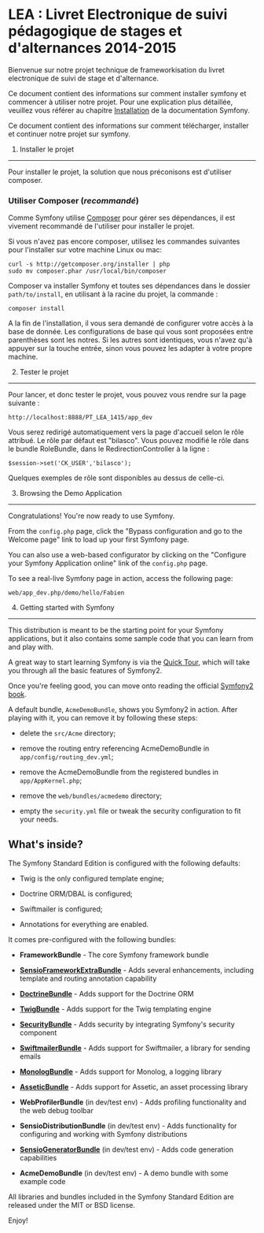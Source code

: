 LEA : Livret Electronique de suivi pédagogique de stages et d'alternances 2014-2015
========================

Bienvenue sur notre projet technique de frameworkisation du livret electronique de suivi de stage et d'alternance.

Ce document contient des informations sur comment installer symfony et commencer à utiliser notre projet. Pour une explication plus détaillée, veuillez vous référer au chapitre [Installation][1] de la documentation Symfony.

Ce document contient des informations sur comment télécharger, installer et continuer notre projet sur symfony.

1) Installer le projet
----------------------------------

Pour installer le projet, la solution que nous préconisons est d'utiliser composer.

### Utiliser Composer (*recommandé*)

Comme Symfony utilise [Composer][2] pour gérer ses dépendances, il est vivement recommandé de l'utiliser pour installer le projet.

Si vous n'avez pas encore composer, utilisez les commandes suivantes pour l'installer sur votre machine Linux ou mac:

    curl -s http://getcomposer.org/installer | php
    sudo mv composer.phar /usr/local/bin/composer

Composer va installer Symfony et toutes ses dépendances dans le dossier `path/to/install`, en utilisant à la racine du projet, la commande :

    composer install
    
A la fin de l'installation, il vous sera demandé de configurer votre accès à la base de donnée. Les configurations de base qui vous sont proposées entre parenthèses sont les notres. Si les autres sont identiques, vous n'avez qu'à appuyer sur la touche entrée, sinon vous pouvez les adapter à votre propre machine.

2) Tester le projet
-------------------------------------

Pour lancer, et donc tester le projet, vous pouvez vous rendre sur la page suivante :

    http://localhost:8888/PT_LEA_1415/app_dev

Vous serez redirigé automatiquement vers la page d'accueil selon le rôle attribué. Le rôle par défaut est "bilasco". Vous pouvez modifié le rôle dans le bundle RoleBundle, dans le RedirectionController à la ligne : 

    $session->set('CK_USER','bilasco');

Quelques exemples de rôle sont disponibles au dessus de celle-ci.

3) Browsing the Demo Application
--------------------------------

Congratulations! You're now ready to use Symfony.

From the `config.php` page, click the "Bypass configuration and go to the
Welcome page" link to load up your first Symfony page.

You can also use a web-based configurator by clicking on the "Configure your
Symfony Application online" link of the `config.php` page.

To see a real-live Symfony page in action, access the following page:

    web/app_dev.php/demo/hello/Fabien

4) Getting started with Symfony
-------------------------------

This distribution is meant to be the starting point for your Symfony
applications, but it also contains some sample code that you can learn from
and play with.

A great way to start learning Symfony is via the [Quick Tour][4], which will
take you through all the basic features of Symfony2.

Once you're feeling good, you can move onto reading the official
[Symfony2 book][5].

A default bundle, `AcmeDemoBundle`, shows you Symfony2 in action. After
playing with it, you can remove it by following these steps:

  * delete the `src/Acme` directory;

  * remove the routing entry referencing AcmeDemoBundle in `app/config/routing_dev.yml`;

  * remove the AcmeDemoBundle from the registered bundles in `app/AppKernel.php`;

  * remove the `web/bundles/acmedemo` directory;

  * empty the `security.yml` file or tweak the security configuration to fit
    your needs.

What's inside?
---------------

The Symfony Standard Edition is configured with the following defaults:

  * Twig is the only configured template engine;

  * Doctrine ORM/DBAL is configured;

  * Swiftmailer is configured;

  * Annotations for everything are enabled.

It comes pre-configured with the following bundles:

  * **FrameworkBundle** - The core Symfony framework bundle

  * [**SensioFrameworkExtraBundle**][6] - Adds several enhancements, including
    template and routing annotation capability

  * [**DoctrineBundle**][7] - Adds support for the Doctrine ORM

  * [**TwigBundle**][8] - Adds support for the Twig templating engine

  * [**SecurityBundle**][9] - Adds security by integrating Symfony's security
    component

  * [**SwiftmailerBundle**][10] - Adds support for Swiftmailer, a library for
    sending emails

  * [**MonologBundle**][11] - Adds support for Monolog, a logging library

  * [**AsseticBundle**][12] - Adds support for Assetic, an asset processing
    library

  * **WebProfilerBundle** (in dev/test env) - Adds profiling functionality and
    the web debug toolbar

  * **SensioDistributionBundle** (in dev/test env) - Adds functionality for
    configuring and working with Symfony distributions

  * [**SensioGeneratorBundle**][13] (in dev/test env) - Adds code generation
    capabilities

  * **AcmeDemoBundle** (in dev/test env) - A demo bundle with some example
    code

All libraries and bundles included in the Symfony Standard Edition are
released under the MIT or BSD license.

Enjoy!

[1]:  http://symfony.com/doc/2.5/book/installation.html
[2]:  http://getcomposer.org/
[3]:  http://symfony.com/download
[4]:  http://symfony.com/doc/2.5/quick_tour/the_big_picture.html
[5]:  http://symfony.com/doc/2.5/index.html
[6]:  http://symfony.com/doc/2.5/bundles/SensioFrameworkExtraBundle/index.html
[7]:  http://symfony.com/doc/2.5/book/doctrine.html
[8]:  http://symfony.com/doc/2.5/book/templating.html
[9]:  http://symfony.com/doc/2.5/book/security.html
[10]: http://symfony.com/doc/2.5/cookbook/email.html
[11]: http://symfony.com/doc/2.5/cookbook/logging/monolog.html
[12]: http://symfony.com/doc/2.5/cookbook/assetic/asset_management.html
[13]: http://symfony.com/doc/2.5/bundles/SensioGeneratorBundle/index.html
